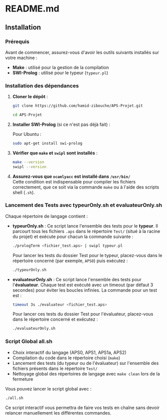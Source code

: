 # README.md

## Installation

### Prérequis
Avant de commencer, assurez-vous d'avoir les outils suivants installés sur votre machine :

- **Make** : utilisé pour la gestion de la compilation
- **SWI-Prolog** : utilisé pour le typeur (`typeur.pl`)

### Installation des dépendances

1. **Cloner le dépôt** :
   
   ```bash
   git clone https://github.com/hamid-zibouche/APS-Projet.git

   cd APS-Projet
   ```

2. **Installer SWI-Prolog** (si ce n'est pas déjà fait) :
   
   Pour Ubuntu :
   
   ```sh
   sudo apt-get install swi-prolog
   ``` 

3. **Vérifier que `make` et `swipl` sont installés** :
   
   ```sh
   make --version
   swipl --version
   ``` 

4. **Assurez-vous que `ocamlyacc` est installé dans `/usr/bin/`**  
   Cette condition est indispensable pour compiler les fichiers correctement, que ce soit via la commande `make` ou à l'aide des scripts shell (`.sh`).

### Lancement des Tests avec typeurOnly.sh et evaluateurOnly.sh

Chaque répertoire de langage contient :

- **typeurOnly.sh** : Ce script lance l'ensemble des tests pour le **typeur**. Il parcourt tous les fichiers `.aps` dans le répertoire `Test/` (situé à la racine du projet) et exécute pour chacun la commande suivante :
  
  ``` bash
  ./prologTerm <fichier_test.aps> | swipl typeur.pl
  ```

  Pour lancer les tests du dossier Test pour le typeur, placez-vous dans le répertoire concerné (par exemple, `APS0`) puis exécutez :

  ``` bash
  ./typeurOnly.sh
  ```

- **evaluateurOnly.sh** : Ce script lance l'ensemble des tests pour l'**évaluateur**. Chaque test est exécuté avec un timeout (par défaut 3 secondes) pour éviter les boucles infinies. La commande pour un test est :

  ``` bash
  timeout 3s ./evaluateur <fichier_test.aps>
  ```

  Pour lancer ces tests du dossier Test pour l'évaluateur, placez-vous dans le répertoire concerné et exécutez :

  ``` bash
  ./evaluateurOnly.sh
  ```

### Script Global all.sh

- Choix interactif du langage (APS0, APS1, APS1a, APS2)
- Compilation du code dans le répertoire choisi (`make`)
- Lancement des tests (du typeur ou de l'évaluateur) sur l'ensemble des fichiers présents dans le répertoire `Test/`
- Nettoyage global des répertoires de langage avec `make clean` lors de la fermeture

Vous pouvez lancer le script global avec :

```sh
./all.sh
```

Ce script interactif vous permettra de faire vos tests en chaîne sans devoir relancer manuellement les différentes commandes.
